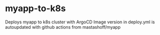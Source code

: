 # myapp-to-k8s

Deploys myapp to k8s cluster with ArgoCD
Image version in deploy.yml is autoupdated with github actions from mastashoff/myapp 

